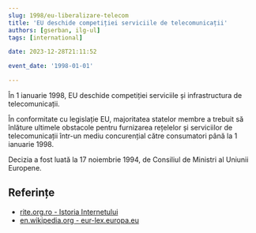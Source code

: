 ```yaml
---
slug: 1998/eu-liberalizare-telecom
title: 'EU deschide competiției serviciile de telecomunicații'
authors: [gserban, ilg-ul]
tags: [international]

date: 2023-12-28T21:11:52

event_date: '1998-01-01'

---
```

În 1 ianuarie 1998, EU deschide competiției serviciile și infrastructura de
telecomunicații.

<!-- truncate -->

În conformitate cu legislație EU, majoritatea statelor membre a trebuit
să înlăture ultimele obstacole pentru furnizarea rețelelor și serviciilor
de telecomunicații într-un mediu concurențial către consumatori până la
1 ianuarie 1998.

Decizia a fost luată la 17 noiembrie 1994, de Consiliul de Ministri al
Uniunii Europene.

## Referințe

- [rite.org.ro - Istoria Internetului](https://rite.org.ro/istoria-internetului/)
- [en.wikipedia.org - eur-lex.europa.eu](https://eur-lex.europa.eu/legal-content/RO/TXT/PDF/?uri=CELEX:31998Y0822(01)&from=EN)
